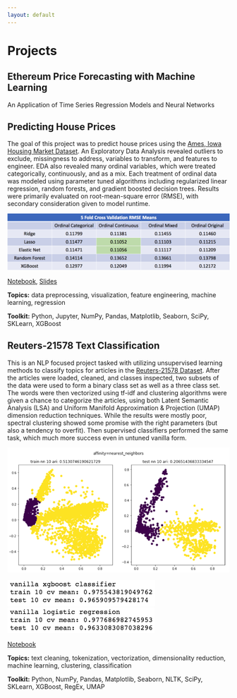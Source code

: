 ```yaml
---
layout: default
---
```

# Projects
## Ethereum Price Forecasting with Machine Learning
An Application of Time Series Regression Models and Neural Networks

## Predicting House Prices
The goal of this project was to predict house prices using the [Ames, Iowa Housing Market Dataset](https://www.kaggle.com/c/house-prices-advanced-regression-techniques/data). An Exploratory Data Analysis revealed outliers to exclude, missingness to address, variables to transform, and features to engineer. EDA also revealed many ordinal variables, which were treated categorically, continuously, and as a mix. Each treatment of ordinal data was modeled using parameter tuned algorithms including regularized linear regression, random forests, and gradient boosted decision trees. Results were primarily evaluated on root-mean-square error (RMSE), with secondary consideration given to model runtime.

![results table](https://raw.githubusercontent.com/brianmcguckin/brianmcguckin.github.io/master/images/house_price_results.png 'results table')

[Notebook](https://github.com/brianmcguckin/thinkful_unit_03_capstone/blob/master/unit_03_capstone_final_notebook.ipynb), [Slides](https://github.com/brianmcguckin/thinkful_unit_03_capstone/blob/master/slides_housing_price_capstone.pdf)

**Topics:** data preprocessing, visualization, feature engineering, machine learning, regression

**Toolkit:** Python, Jupyter, NumPy, Pandas, Matplotlib, Seaborn, SciPy, SKLearn, XGBoost

## Reuters-21578 Text Classification
This is an NLP focused project tasked with utilizing unsupervised learning methods to classify topics for  articles in the [Reuters-21578 Dataset](https://archive.ics.uci.edu/ml/datasets/reuters-21578+text+categorization+collection). After the articles were loaded, cleaned, and classes inspected, two subsets of the data were used to form a binary class set as well as a three class set. The words were then vectorized using tf-idf and clustering algorithms were given a chance to categorize the articles, using both Latent Semantic Analysis (LSA) and Uniform Manifold Approximation & Projection (UMAP) dimension reduction techniques. While the results were mostly poor, spectral clustering showed some promise with the right parameters (but also a tendency to overfit). Then supervised classifiers performed the same task, which much more success even in untuned vanilla form.

![nn_clusters](https://raw.githubusercontent.com/brianmcguckin/brianmcguckin.github.io/master/images/nn_clusters.png 'spectral clustering nearest neighbors')

![xgb results](https://raw.githubusercontent.com/brianmcguckin/brianmcguckin.github.io/master/images/nlp_xgb.png 'xgboost results')
![lr results](https://raw.githubusercontent.com/brianmcguckin/brianmcguckin.github.io/master/images/nlp_logregr.png 'logregr results')

[Notebook](https://github.com/brianmcguckin/thinkful_unit_04_capstone/blob/master/04_capstone_unsupervised_learning_final.ipynb)

**Topics:** text cleaning, tokenization, vectorization, dimensionality reduction, machine learning, clustering, classification

**Toolkit:** Python, NumPy, Pandas, Matplotlib, Seaborn, NLTK, SciPy, SKLearn, XGBoost, RegEx, UMAP
